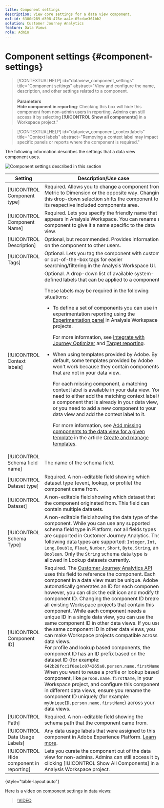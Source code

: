 ```yaml
---
title: Component settings
description: View core settings for a data view component.
exl-id: 6300d289-d308-476e-aa4e-05cdae361bb2
solution: Customer Journey Analytics
feature: Data Views
role: Admin
---
```

# Component settings {#component-settings}

<!-- markdownlint-disable MD034 -->

>[!CONTEXTUALHELP]
>id="dataview_component_settings"
>title="Component settings"
>abstract="View and configure the name, description, and other settings related to a component.<br/><br/>**Parameters**<br/>**Hide component in reporting**: Checking this box will hide this component from non-admin users in reporting. Admins can still access it by selecting **[!UICONTROL Show all components]** in a Workspace project."

<!-- markdownlint-enable MD034 -->

<!-- markdownlint-disable MD034 -->

>[!CONTEXTUALHELP]
>id="dataview_component_contextlabels"
>title="Context labels"
>abstract="Removing a context label may impact specific panels or reports where the component is required."

<!-- markdownlint-enable MD034 -->


The following information describes the settings that a data view component uses.

![Component settings described in this section](../assets/component-settings.png)

| Setting | Description/Use case |
| --- | --- |
| [!UICONTROL Component type] | Required. Allows you to change a component from Metric to Dimension or the opposite way. Changing this drop-down selection shifts the component to its respective included components area. |
| [!UICONTROL Component Name] | Required. Lets you specify the friendly name that appears in Analysis Workspace. You can rename a component to give it a name specific to the data view. |
| [!UICONTROL Description] | Optional, but recommended. Provides information on the component to other users. |
| [!UICONTROL Tags] | Optional. Lets you tag the component with custom or out-of-the-box tags for easier searching/filtering in the Analysis Workspace UI. |
| [!UICONTROL Context labels] | Optional. A drop-down list of available system-defined labels that can be applied to a component. <p>These labels may be required in the following situations:</p> <ul><li>To define a set of components you can use in experimentation reporting using the [Experimentation panel](/help/analysis-workspace/c-panels/experimentation.md) in Analysis Workspace projects.<p>For more information, see [Integrate with Journey Optimizer](/help/integrations/ajo.md#data-view) and [Target reporting](/help/integrations/at.md).</p></li><li>When using templates provided by Adobe. By default, some templates provided by Adobe won't work because they contain components that are not in your data view.<p>For each missing component, a matching context label is available in your data view. You need to either add the matching context label to a component that is already in your data view, or you need to add a new component to your data view and add the context label to it.</p><p>For more information, see [Add missing components to the data view for a given template](/help/analysis-workspace/templates/create-templates.md#add-missing-components-to-the-data-view-for-a-given-template) in the article [Create and manage templates](/help/analysis-workspace/templates/create-templates.md).</p>  |
| [!UICONTROL Schema field name] | The name of the schema field. |
| [!UICONTROL Dataset type] | Required. A non-editable field showing which dataset type (event, lookup, or profile) the component came from. |
| [!UICONTROL Dataset] | A non-editable field showing which dataset that the component originated from. This field can contain multiple datasets. |
| [!UICONTROL Schema Type] | A non-editable field showing the data type of the component. While you can use any supported schema field type in Platform, not all fields types are supported in Customer Journey Analytics. The following data types are supported: `Integer`, `Int`, `Long`, `Double`, `Float`, `Number`, `Short`, `Byte`, `String`, and `Boolean`. Only the `String` schema data type is allowed in Lookup datasets currently. |
| [!UICONTROL Component ID] | Required. The [Customer Journey Analytics API](https://adobe.io/cja-apis/docs) uses this field to reference the component. Each component in a data view must be unique. Adobe automatically generates an ID for each component; however, you can click the edit icon and modify the component ID. Changing the component ID breaks all existing Workspace projects that contain this component. While each component needs a unique ID in a single data view, you can use the same component ID in other data views. If you use the same component ID in other data views, you can make Workspace projects compatible across data views. <br/>For profile and lookup based components, the component ID has an ID prefix based on the dataset ID (for example: `642b28fcc1f0ee1c074265a0.person.name.firstName`). When you want to reuse a profile or lookup based component, like `person.name.firstName`, in your Workspace project, and configure this component in different data views, ensure you rename the component ID uniquely (for example: `myUniqueID.person.name.firstName`) across your data views. |
| [!UICONTROL Path] | Required. A non-editable field showing the schema path that the component came from. |
| [!UICONTROL Data Usage Labels] | Any data usage labels that were assigned to this component in Adobe Experience Platform. [Learn more](/help/data-views/data-governance.md). |
| [!UICONTROL Hide component in reporting] | Lets you curate the component out of the data view for non-admins. Admins can still access it by clicking [!UICONTROL Show All Components] in an Analysis Workspace project. |

{style="table-layout:auto"}

Here is a video on component settings in data views:

>[!VIDEO](https://video.tv.adobe.com/v/333112/?quality=12)
